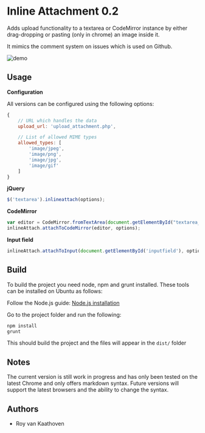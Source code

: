 Inline Attachment 0.2
=====================

Adds upload functionality to a textarea or CodeMirror instance by either drag-dropping or pasting (only in chrome) an image inside it.

It mimics the comment system on issues which is used on Github.

![demo](https://f.cloud.github.com/assets/21/678/248aac6a-40a2-11e2-9a76-fd59ded28bbe.gif)

## Usage

__Configuration__

All versions can be configured using the following options:

```javascript
{
    // URL which handles the data
    upload_url: 'upload_attachment.php',

    // List of allowed MIME types
    allowed_types: [
        'image/jpeg',
        'image/png',
        'image/jpg',
        'image/gif'
    ]
}
```

__jQuery__

```javascript
$('textarea').inlineattach(options);
```

__CodeMirror__

```javascript
var editor = CodeMirror.fromTextArea(document.getElementById("textarea_editor"),);
inlineAttach.attachToCodeMirror(editor, options);
```

__Input field__

```javascript
inlineAttach.attachToInput(document.getElementById('inputfield'), options);
```

## Build

To build the project you need node, npm and grunt installed. These tools can be installed on Ubuntu as follows:

Follow the Node.js guide: [Node.js installation](https://github.com/joyent/node/wiki/Installing-Node.js-via-package-manager)

Go to the project folder and run the following:

```sh
npm install
grunt
``` 

This should build the project and the files will appear in the `dist/` folder

## Notes

The current version is still work in progress and has only been tested on the latest Chrome and only offers markdown syntax. 
Future versions will support the latest browsers and the ability to change the syntax.

## Authors

* Roy van Kaathoven